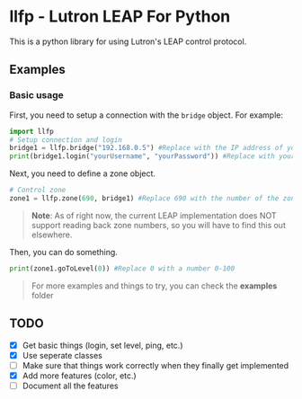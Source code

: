 # llfp - Lutron LEAP For Python

This is a python library for using Lutron's LEAP control protocol.

## Examples

### Basic usage

First, you need to setup a connection with the ```bridge``` object.
For example:

```python
import llfp
# Setup connection and login
bridge1 = llfp.bridge("192.168.0.5") #Replace with the IP address of your bridge
print(bridge1.login("yourUsername", "yourPassword")) #Replace with your username/password.
```

Next, you need to define a zone object.

```python
# Control zone
zone1 = llfp.zone(690, bridge1) #Replace 690 with the number of the zone you want to control.
```

> **Note**: As of right now, the current LEAP implementation does NOT support reading back zone numbers, so you will have to find this out elsewhere.

Then, you can do something.

```python
print(zone1.goToLevel(0)) #Replace 0 with a number 0-100
```

> For more examples and things to try, you can check the **examples** folder

## TODO

- [x] Get basic things (login, set level, ping, etc.)
- [x] Use seperate classes
- [ ] Make sure that things work correctly when they finally get implemented
- [x] Add more features (color, etc.)
- [ ] Document all the features
